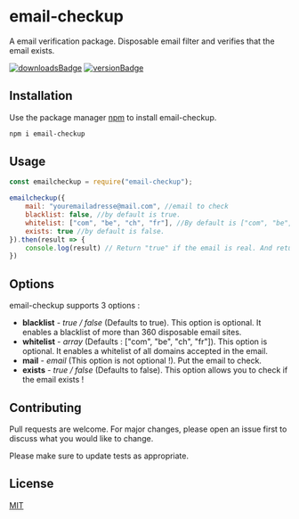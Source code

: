 # email-checkup

A email verification package. Disposable email filter and verifies that the email exists.

[![downloadsBadge](https://img.shields.io/npm/dt/email-checkup?style=for-the-badge)](https://npmjs.com/email-checkup)
[![versionBadge](https://img.shields.io/npm/v/email-checkup?style=for-the-badge)](https://npmjs.com/email-checkup)

## Installation

Use the package manager [npm](https://www.npmjs.com/) to install email-checkup.

```bash
npm i email-checkup
```

## Usage

```javascript
const emailcheckup = require("email-checkup");

emailcheckup({
    mail: "youremailadresse@mail.com", //email to check
    blacklist: false, //by default is true.
    whitelist: ["com", "be", "ch", "fr"], //By default is ["com", "be", "ch", "fr"]
    exists: true //by default is false.
}).then(result => {
    console.log(result) // Return "true" if the email is real. And return "false" if the email is not real Warning, the package does not check if the email exists (for now)!
})
```

## Options

email-checkup supports 3 options :

* **blacklist** - _true / false_ (Defaults to true). This option is optional. It enables a blacklist of more than 360 disposable email sites.
* **whitelist** - _array_ (Defaults : ["com", "be", "ch", "fr"]). This option is optional. It enables a whitelist of all domains accepted in the email.
* **mail** - _email_ (This option is not optional !). Put the email to check.
* **exists** - _true / false_ (Defaults to false). This option allows you to check if the email exists !

## Contributing
Pull requests are welcome. For major changes, please open an issue first to discuss what you would like to change.

Please make sure to update tests as appropriate.

## License
[MIT](https://choosealicense.com/licenses/mit/)